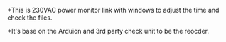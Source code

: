 *This is 230VAC power monitor link with windows to adjust the time and check the files.

*It's base on the Arduion and 3rd party check unit to be the reocder.
